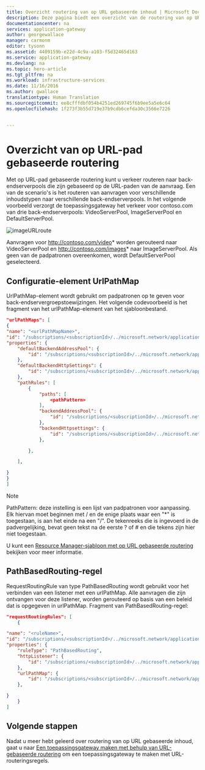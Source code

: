 ```yaml
---
title: Overzicht routering van op URL gebaseerde inhoud | Microsoft Docs
description: Deze pagina biedt een overzicht van de routering van op URL gebaseerde inhoud van de toepassingsgateway, de UrlPathMap-configuratie en de PathBasedRouting-regel.
documentationcenter: na
services: application-gateway
author: georgewallace
manager: carmonm
editor: tysonn
ms.assetid: 4409159b-e22d-4c9a-a103-f5d32465d163
ms.service: application-gateway
ms.devlang: na
ms.topic: hero-article
ms.tgt_pltfrm: na
ms.workload: infrastructure-services
ms.date: 11/16/2016
ms.author: gwallace
translationtype: Human Translation
ms.sourcegitcommit: ee8cfffdbf054b4251ed269745f6b9ee5a5e6c64
ms.openlocfilehash: 1f273f3b55d719e37b9cdb6cefda30c3566e7226


---
```

# <a name="url-path-based-routing-overview"></a>Overzicht van op URL-pad gebaseerde routering
Met op URL-pad gebaseerde routering kunt u verkeer routeren naar back-endserverpools die zijn gebaseerd op de URL-paden van de aanvraag. Een van de scenario's is het routeren van aanvragen voor verschillende inhoudstypen naar verschillende back-endserverpools.
In het volgende voorbeeld verzorgt de toepassingsgateway het verkeer voor contoso.com van drie back-endserverpools: VideoServerPool, ImageServerPool en DefaultServerPool.

![imageURLroute](./media/application-gateway-url-route-overview/figure1.png)

Aanvragen voor http://contoso.com/video* worden gerouteerd naar VideoServerPool en http://contoso.com/images* naar ImageServerPool. Als geen van de padpatronen overeenkomen, wordt DefaultServerPool geselecteerd.

## <a name="urlpathmap-configuration-element"></a>Configuratie-element UrlPathMap
UrlPathMap-element wordt gebruikt om padpatronen op te geven voor back-endservergroepstoewijzingen. Het volgende codevoorbeeld is het fragment van het urlPathMap-element van het sjabloonbestand.

```json
"urlPathMaps": [
{
"name": "<urlPathMapName>",
"id": "/subscriptions/<subscriptionId>/../microsoft.network/applicationGateways/<gatewayName>/ urlPathMaps/<urlPathMapName>",
"properties": {
    "defaultBackendAddressPool": {
        "id": "/subscriptions/<subscriptionId>/../microsoft.network/applicationGateways/<gatewayName>/backendAddressPools/<poolName>"
    },
    "defaultBackendHttpSettings": {
        "id": "/subscriptions/<subscriptionId>/../microsoft.network/applicationGateways/<gatewayName>/backendHttpSettingsList/<settingsName>"
    },
    "pathRules": [
        {
            "paths": [
                <pathPattern>
            ],
            "backendAddressPool": {
                "id": "/subscriptions/<subscriptionId>/../microsoft.network/applicationGateways/<gatewayName>/backendAddressPools/<poolName2>"
            },
            "backendHttpsettings": {
                "id": "/subscriptions/<subscriptionId>/../microsoft.network/applicationGateways/<gatewayName>/backendHttpsettingsList/<settingsName2>"
            },

        },

    ],

}
}
]
```

> [!NOTE]
> PathPattern: deze instelling is een lijst van padpatronen voor aanpassing. Elk hiervan moet beginnen met / en de enige plaats waar een "*" is toegestaan, is aan het einde na een "/". De tekenreeks die is ingevoerd in de padvergelijking, bevat geen tekst na de eerste ? of # en die tekens zijn hier niet toegestaan. 
> 
> 

U kunt een [Resource Manager-sjabloon met op URL gebaseerde routering](https://azure.microsoft.com/documentation/templates/201-application-gateway-url-path-based-routing) bekijken voor meer informatie.

## <a name="pathbasedrouting-rule"></a>PathBasedRouting-regel
RequestRoutingRule van type PathBasedRouting wordt gebruikt voor het verbinden van een listener met een urlPathMap. Alle aanvragen die zijn ontvangen voor deze listener, worden gerouteerd op basis van een beleid dat is opgegeven in urlPathMap.
Fragment van PathBasedRouting-regel:

```json
"requestRoutingRules": [
    {

"name": "<ruleName>",
"id": "/subscriptions/<subscriptionId>/../microsoft.network/applicationGateways/<gatewayName>/requestRoutingRules/<ruleName>",
"properties": {
    "ruleType": "PathBasedRouting",
    "httpListener": {
        "id": "/subscriptions/<subscriptionId>/../microsoft.network/applicationGateways/<gatewayName>/httpListeners/<listenerName>"
    },
    "urlPathMap": {
        "id": "/subscriptions/<subscriptionId>/../microsoft.network/applicationGateways/<gatewayName>/ urlPathMaps/<urlPathMapName>"
    },

}
    }
]
```

## <a name="next-steps"></a>Volgende stappen
Nadat u meer hebt geleerd over routering van op URL gebaseerde inhoud, gaat u naar [Een toepassingsgateway maken met behulp van URL-gebaseerde routering](application-gateway-create-url-route-portal.md) om een toepassingsgateway te maken met URL-routeringsregels.




<!--HONumber=Nov16_HO3-->


